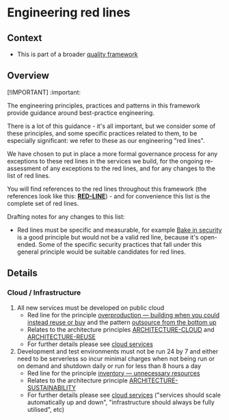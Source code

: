 # Engineering red lines

## Context

- This is part of a broader [quality framework](README.md)

## Overview

[!IMPORTANT]
:important:

The engineering principles, practices and patterns in this framework provide guidance around best-practice engineering.

There is a lot of this guidance - it's all important, but we consider some of these principles, and some specific practices related to them, to be especially significant: we refer to these as our engineering "red lines".

We have chosen to put in place a more formal governance process for any exceptions to these red lines in the services we build, for the ongoing re-assessment of any exceptions to the red lines, and for any changes to the list of red lines.

You will find references to the red lines throughout this framework (the references look like this: [**RED-LINE**](red-lines.md)) - and for convenience this list is the complete set of red lines.

Drafting notes for any changes to this list:
  * Red lines must be specific and measurable, for example [Bake in security](practices/security.md) is a good principle but would not be a valid red line, because it's open-ended. Some of the specific security practices that fall under this general principle would be suitable candidates for red lines.

## Details

### Cloud / Infrastructure

1. All new services must be developed on public cloud
    * Red line for the principle [overproduction &mdash; building when you could instead reuse or buy](principles.md#1-eliminate-waste) and the pattern [outsource from the bottom up](patterns/outsource-bottom-up.md)
    * Relates to the architecture principles [ARCHITECTURE-CLOUD](https://digital.nhs.uk/about-nhs-digital/our-work/nhs-digital-architecture/principles/public-cloud-first) and [ARCHITECTURE-REUSE](https://digital.nhs.uk/about-nhs-digital/our-work/nhs-digital-architecture/principles/reuse-before-buy-build)
    * For further details please see [cloud services](practices/cloud-services.md)
2. Development and test environments must not be run 24 by 7 and either need to be serverless so incur minimal charges when not being run or on demand and shutdown daily or run for less than 8 hours a day
    * Red line for the principle [inventory &mdash; unnecessary resources](principles.md#1-eliminate-waste)
    * Relates to the architecture principle [ARCHITECTURE-SUSTAINABILITY](https://digital.nhs.uk/about-nhs-digital/our-work/nhs-digital-architecture/principles/deliver-sustainable-services)
    * For further details please see [cloud services](practices/cloud-services.md) ("services should scale automatically up and down", "infrastructure should always be fully utilised", etc)
